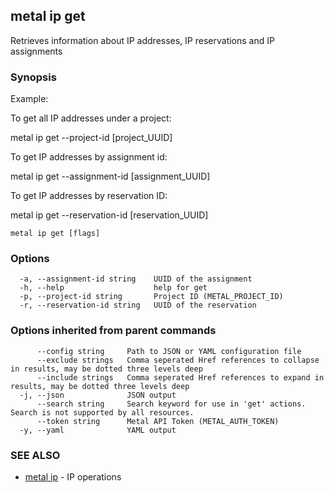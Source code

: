 ## metal ip get

Retrieves information about IP addresses, IP reservations and IP assignments

### Synopsis

Example:
	
To get all IP addresses under a project:

metal ip get --project-id [project_UUID] 

To get IP addresses by assignment id:

metal ip get --assignment-id [assignment_UUID]

To get IP addresses by reservation ID:

metal ip get --reservation-id [reservation_UUID]

	

```
metal ip get [flags]
```

### Options

```
  -a, --assignment-id string    UUID of the assignment
  -h, --help                    help for get
  -p, --project-id string       Project ID (METAL_PROJECT_ID)
  -r, --reservation-id string   UUID of the reservation
```

### Options inherited from parent commands

```
      --config string     Path to JSON or YAML configuration file
      --exclude strings   Comma seperated Href references to collapse in results, may be dotted three levels deep
      --include strings   Comma seperated Href references to expand in results, may be dotted three levels deep
  -j, --json              JSON output
      --search string     Search keyword for use in 'get' actions. Search is not supported by all resources.
      --token string      Metal API Token (METAL_AUTH_TOKEN)
  -y, --yaml              YAML output
```

### SEE ALSO

* [metal ip](metal_ip.md)	 - IP operations

